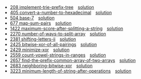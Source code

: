 
* [208 implement-trie-prefix-tree](https://leetcode.com/problems/implement-trie-prefix-tree/description/)&emsp;[solution](208.cpp)
* [405 convert-a-number-to-hexadecimal](https://leetcode.com/problems/convert-a-number-to-hexadecimal/description/)&emsp;[solution](405.cpp)
* [504 base-7](https://leetcode.com/problems/base-7/description/)&emsp;[solution](504.cpp)
* [677 map-sum-pairs](https://leetcode.com/problems/map-sum-pairs/description/)&emsp;[solution](677.cpp)
* [1422 maximum-score-after-splitting-a-string](https://leetcode.com/problems/maximum-score-after-splitting-a-string/description/)&emsp;[solution](1422.cpp)
* [2270 number-of-ways-to-split-array](https://leetcode.com/problems/number-of-ways-to-split-array/description/)&emsp;[solution](2270.cpp)
* [2381 shifting-letters-ii](https://leetcode.com/problems/shifting-letters-ii/description/)&emsp;[solution](2381.cpp)
* [2425 bitwise-xor-of-all-pairings](https://leetcode.com/problems/bitwise-xor-of-all-pairings/description/)&emsp;[solution](2425.cpp)
* [2429 minimize-xor](https://leetcode.com/problems/minimize-xor/description/)&emsp;[solution](2429.cpp)
* [2559 count-vowel-strings-in-ranges](https://leetcode.com/problems/count-vowel-strings-in-ranges/description/)&emsp;[solution](2559.cpp)
* [2657 find-the-prefix-common-array-of-two-arrays](https://leetcode.com/problems/find-the-prefix-common-array-of-two-arrays/description/)&emsp;[solution](2657.cpp)
* [2683 neighboring-bitwise-xor](https://leetcode.com/problems/neighboring-bitwise-xor/description/)&emsp;[solution](2683.cpp)
* [3223 minimum-length-of-string-after-operations](https://leetcode.com/problems/minimum-length-of-string-after-operations/description/)&emsp;[solution](3223.cpp)
